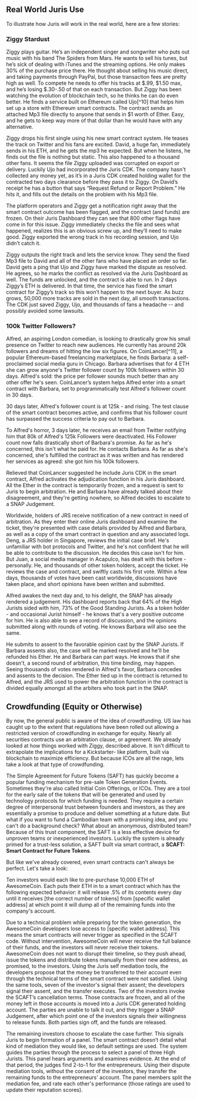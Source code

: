## Real World Juris Use

To illustrate how Juris will work in the real world, here are a few stories:

### Ziggy Stardust

Ziggy plays guitar. He’s an independent singer and songwriter who puts out music with his band The Spiders from Mars. He wants to sell his tunes, but he’s sick of dealing with iTunes and the streaming options. He only makes 30% of the purchase price there. He thought about selling his music direct, and taking payments through PayPal, but those transaction fees are pretty high as well. To compete he needs to offer his tracks at $.99, $1.50 max, and he’s losing $.30-.50 of that on each transaction. But Ziggy has been watching the evolution of blockchain tech, so he thinks he can do even better. He finds a service built on Ethereum called Ujo[^10] that helps him set up a store with Ethereum smart contracts. The contract sends an attached Mp3 file directly to anyone that sends in $1 worth of Ether. Easy, and he gets to keep way more of that dollar than he would have with any alternative.

Ziggy drops his first single using his new smart contract system. He teases the track on Twitter and his fans are excited. David, a huge fan, immediately sends in his ETH, and he gets the mp3 he expected. But when he listens, he finds out the file is nothing but static. This also happened to a thousand other fans. It seems the file Ziggy uploaded was corrupted on export or delivery. Luckily Ujo had incorporated the Juris CDK. The company hasn't collected any money yet, as it’s in a Juris CDK created holding wallet for the contracted two days clearance before they pass it to Ziggy. On David’s receipt he has a button that says “Request Refund or Report Problem.” He hits it, and fills out the details on the problem with his Mp3 file.

The platform operators and Ziggy get a notification right away that the smart contract outcome has been flagged, and the contract \(and funds\) are frozen. On their Juris Dashboard they can see that 800 other flags have come in for this issue. Ziggy immediately checks the file and sees what happened, realizes this is an obvious screw up, and they’ll need to make good. Ziggy exported the wrong track in his recording session, and Ujo didn’t catch it.

Ziggy outputs the right track and lets the service know. They send the fixed Mp3 file to David and all of the other fans who have placed an order so far. David gets a ping that Ujo and Ziggy have marked the dispute as resolved. He agrees, so he marks the conflict as resolved via the Juris Dashboard as well. The funds are unlocked, and the contract is able to run. In 2 days Ziggy’s ETH is delivered. In that time, the service has fixed the smart contract for Ziggy’s track so this won’t happen to the next buyer. As buzz grows, 50,000 more tracks are sold in the next day, all smooth transactions. The CDK just saved Ziggy, Ujo, and thousands of fans a headache -- and possibly avoided some lawsuits.

### 100k Twitter Followers?

Alfred, an aspiring London comedian, is looking to drastically grow his small presence on Twitter to reach new audiences. He currently has around 20k followers and dreams of hitting the low six figures. On CoinLancer[^11], a popular Ethereum-based freelancing marketplace, he finds Barbara: a self-proclaimed social media guru in Chicago. Barbara advertises that for 4 ETH she can grow anyone's Twitter follower count by 100k followers within 30 days. Alfred's sold: the price per follower sounds much better than any other offer he's seen. CoinLancer’s system helps Alfred enter into a smart contract with Barbara, set to programmatically test Alfred's follower count in 30 days.

30 days later, Alfred's follower count is at 125k - and rising. The test clause of the smart contract becomes active, and confirms that his follower count has surpassed the success criteria to pay out to Barbara.

To Alfred's horror, 3 days later, he receives an email from Twitter notifying him that 80k of Alfred's 125k Followers were deactivated. His Follower count now falls drastically short of Barbara's promise. As far as he's concerned, this isn't what he paid for. He contacts Barbara. As far as she's concerned, she's fulfilled the contract as it was written and has rendered her services as agreed: she got him his 100k followers.

Relieved that CoinLancer suggested he include Juris CDK in the smart contract, Alfred activates the adjudication function in his Juris dashboard. All the Ether in the contract is temporarily frozen, and a request is sent to Juris to begin arbitration. He and Barbara have already talked about their disagreement, and they're getting nowhere, so Alfred decides to escalate to a SNAP Judgement.

Worldwide, holders of JRS receive notification of a new contract in need of arbitration. As they enter their online Juris dashboard and examine the ticket, they're presented with case details provided by Alfred and Barbara, as well as a copy of the smart contract in question and any associated logs. Deng, a JRS holder in Singapore, reviews the initial case brief. He's unfamiliar with bot protocols and Twitter, and he's not confident that he will be able to contribute to the discussion. He decides this case isn't for him. But Juan, a social media manager in Acapulco, has dealt with this before - personally. He, and thousands of other token holders, accept the ticket. He reviews the case and contract, and swiftly casts his first vote. Within a few days, thousands of votes have been cast worldwide, discussions have taken place, and short opinions have been written and submitted.

Alfred awakes the next day and, to his delight, the SNAP has already rendered a judgement. His dashboard reports back that 64% of the High Jurists sided with him, 73% of the Good Standing Jurists. As a token holder - and occasional Jurist himself - he knows that's a very positive outcome for him. He is also able to see a record of discussion, and the opinions submitted along with rounds of voting. He knows Barbara will also see the same.

He submits to assent to the favorable opinion cast by the SNAP Jurists. If Barbara assents also, the case will be marked resolved and he'll be refunded his Ether. He and Barbara can part ways. He knows that if she doesn't, a second round of arbitration, this time binding, may happen. Seeing thousands of votes rendered in Alfred's favor, Barbara concedes and assents to the decision. The Ether tied up in the contract is returned to Alfred, and the JRS used to power the arbitration function in the contract is divided equally amongst all the arbiters who took part in the SNAP.

## Crowdfunding \(Equity or Otherwise\)

By now, the general public is aware of the idea of crowdfunding. US law has caught up to the extent that regulations have been rolled out allowing a restricted version of crowdfunding in exchange for equity. Nearly all securities contracts use an arbitration clause, or agreement. We already looked at how things worked with Ziggy, described above. It isn't difficult to extrapolate the implications for a Kickstarter- like platform, built via blockchain to maximize efficiency. But because ICOs are all the rage, lets take a look at that type of crowdfunding.

The Simple Agreement for Future Tokens \(SAFT\) has quickly become a popular funding mechanism for pre-sale Token Generation Events. Sometimes they're also called Initial Coin Offerings, or ICOs. They are a tool for the early sale of the tokens that will be generated and used by technology protocols for which funding is needed. They require a certain degree of interpersonal trust between founders and investors, as they are essentially a promise to produce and deliver something at a future date. But what if you want to fund a Cambodian team with a promising idea, and you can't do a background check? What about an anonymous, distributed team? Because of this trust component, the SAFT is a less effective device for unproven teams or inexperienced investors. Luckily the system is already primed for a trust-less solution, a SAFT built via smart contract, a **SCAFT: Smart Contract for Future Tokens**.

But like we've already covered, even smart contracts can't always be perfect. Let's take a look:

Ten investors would each like to pre-purchase 10,000 ETH of AwesomeCoin. Each puts their ETH in to a smart contract which has the following expected behavior: it will release .5% of its contents every day until it receives \[the correct number of tokens\] from \[specific wallet address\] at which point it will dump all of the remaining funds into the company's account.

Due to a technical problem while preparing for the token generation, the AwesomeCoin developers lose access to \[specific wallet address\]. This means the smart contracts will never trigger as specified in the SCAFT code. Without intervention, AwesomeCoin will never receive the full balance of their funds, and the investors will never receive their tokens. AwesomeCoin does not want to disrupt their timeline, so they push ahead, issue the tokens and distribute tokens manually from their new address, as promised, to the investors. Using the Juris self mediation tools, the developers propose that the money be transferred to their account even through the technical terms of the smart contract were not satisfied. Using the same tools, seven of the investor's signal their assent; the developers signal their assent, and the transfer executes. Two of the investors invoke the SCAFT’s cancellation terms. Those contracts are frozen, and all of the money left in those accounts is moved into a Juris CDK generated holding account. The parties are unable to talk it out, and they trigger a SNAP Judgement, after which point one of the investors signals their willingness to release funds. Both parties sign off, and the funds are released.

The remaining investors choose to escalate the case further. This signals Juris to begin formation of a panel. The smart contract doesn’t detail what kind of mediation they would like, so default settings are used. The system guides the parties through the process to select a panel of three High Jurists. This panel hears arguments and examines evidence. At the end of that period, the judges find 2-to-1 for the entrepreneurs. Using their dispute mediation tools, without the consent of the investors, they transfer the remaining funds to the entrepreneurs' account. The panel members split the mediation fee, and rate each other's performance \(those ratings are used to update their reputation scores\).


